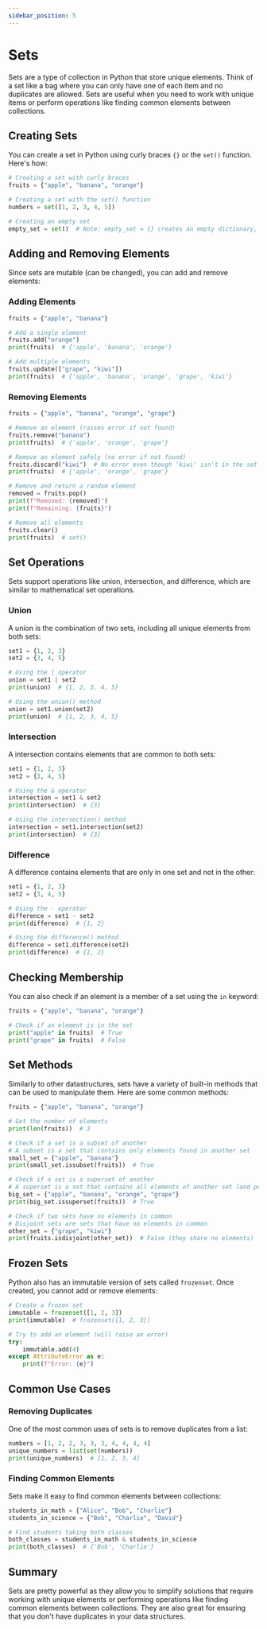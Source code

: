 ```yaml
---
sidebar_position: 5
---
```


# Sets

Sets are a type of collection in Python that store unique elements. Think of a set like a bag where you can only have one of each item and no duplicates are allowed. Sets are useful when you need to work with unique items or perform operations like finding common elements between collections.

## Creating Sets

You can create a set in Python using curly braces `{}` or the `set()` function. Here's how:

```python
# Creating a set with curly braces
fruits = {"apple", "banana", "orange"}

# Creating a set with the set() function
numbers = set([1, 2, 3, 4, 5])

# Creating an empty set
empty_set = set()  # Note: empty_set = {} creates an empty dictionary, not a set
```
<codapi-snippet sandbox="python" editor="basic" init-delay="500">
</codapi-snippet>

## Adding and Removing Elements

Since sets are mutable (can be changed), you can add and remove elements:

### Adding Elements

```python
fruits = {"apple", "banana"}

# Add a single element
fruits.add("orange")
print(fruits)  # {'apple', 'banana', 'orange'}

# Add multiple elements
fruits.update(["grape", "kiwi"])
print(fruits)  # {'apple', 'banana', 'orange', 'grape', 'kiwi'}
```
<codapi-snippet sandbox="python" editor="basic" init-delay="500">
</codapi-snippet>

### Removing Elements

```python
fruits = {"apple", "banana", "orange", "grape"}

# Remove an element (raises error if not found)
fruits.remove("banana")
print(fruits)  # {'apple', 'orange', 'grape'}

# Remove an element safely (no error if not found)
fruits.discard("kiwi")  # No error even though 'kiwi' isn't in the set
print(fruits)  # {'apple', 'orange', 'grape'}

# Remove and return a random element
removed = fruits.pop()
print(f"Removed: {removed}")
print(f"Remaining: {fruits}")

# Remove all elements
fruits.clear()
print(fruits)  # set()
```
<codapi-snippet sandbox="python" editor="basic" init-delay="500">
</codapi-snippet>

## Set Operations

Sets support operations like union, intersection, and difference, which are similar to mathematical set operations.

### Union

A union is the combination of two sets, including all unique elements from both sets:

```python
set1 = {1, 2, 3}
set2 = {3, 4, 5}

# Using the | operator
union = set1 | set2
print(union)  # {1, 2, 3, 4, 5}

# Using the union() method
union = set1.union(set2)
print(union)  # {1, 2, 3, 4, 5}
```
<codapi-snippet sandbox="python" editor="basic" init-delay="500">
</codapi-snippet>

### Intersection

A intersection contains elements that are common to both sets:

```python
set1 = {1, 2, 3}
set2 = {3, 4, 5}

# Using the & operator
intersection = set1 & set2
print(intersection)  # {3}

# Using the intersection() method
intersection = set1.intersection(set2)
print(intersection)  # {3}
```
<codapi-snippet sandbox="python" editor="basic" init-delay="500">
</codapi-snippet>

### Difference

A difference contains elements that are only in one set and not in the other:

```python
set1 = {1, 2, 3}
set2 = {3, 4, 5}

# Using the - operator
difference = set1 - set2
print(difference)  # {1, 2}

# Using the difference() method
difference = set1.difference(set2)
print(difference)  # {1, 2}
```
<codapi-snippet sandbox="python" editor="basic" init-delay="500">
</codapi-snippet>

## Checking Membership

You can also check if an element is a member of a set using the `in` keyword:

```python
fruits = {"apple", "banana", "orange"}

# Check if an element is in the set
print("apple" in fruits)  # True
print("grape" in fruits)  # False
```
<codapi-snippet sandbox="python" editor="basic" init-delay="500">
</codapi-snippet>

## Set Methods

Similarly to other datastructures, sets have a variety of built-in methods that can be used to manipulate them. Here are some common methods:

```python
fruits = {"apple", "banana", "orange"}

# Get the number of elements
print(len(fruits))  # 3

# Check if a set is a subset of another
# A subset is a set that contains only elements found in another set
small_set = {"apple", "banana"}
print(small_set.issubset(fruits))  # True

# Check if a set is a superset of another
# A superset is a set that contains all elements of another set (and possibly more)
big_set = {"apple", "banana", "orange", "grape"}
print(big_set.issuperset(fruits))  # True

# Check if two sets have no elements in common
# Disjoint sets are sets that have no elements in common
other_set = {"grape", "kiwi"}
print(fruits.isdisjoint(other_set))  # False (they share no elements)
```
<codapi-snippet sandbox="python" editor="basic" init-delay="500">
</codapi-snippet>

## Frozen Sets

Python also has an immutable version of sets called `frozenset`. Once created, you cannot add or remove elements:

```python
# Create a frozen set
immutable = frozenset([1, 2, 3])
print(immutable)  # frozenset({1, 2, 3})

# Try to add an element (will raise an error)
try:
    immutable.add(4)
except AttributeError as e:
    print(f"Error: {e}")
```
<codapi-snippet sandbox="python" editor="basic" init-delay="500">
</codapi-snippet>

## Common Use Cases

### Removing Duplicates

One of the most common uses of sets is to remove duplicates from a list:

```python
numbers = [1, 2, 2, 3, 3, 3, 4, 4, 4, 4]
unique_numbers = list(set(numbers))
print(unique_numbers)  # [1, 2, 3, 4]
```
<codapi-snippet sandbox="python" editor="basic" init-delay="500">
</codapi-snippet>

### Finding Common Elements

Sets make it easy to find common elements between collections:

```python
students_in_math = {"Alice", "Bob", "Charlie"}
students_in_science = {"Bob", "Charlie", "David"}

# Find students taking both classes
both_classes = students_in_math & students_in_science
print(both_classes)  # {'Bob', 'Charlie'}
```
<codapi-snippet sandbox="python" editor="basic" init-delay="500">
</codapi-snippet>

## Summary

Sets are pretty powerful as they allow you to simplify solutions that require working with unique elements or performing operations like finding common elements between collections. They are also great for ensuring that you don't have duplicates in your data structures.